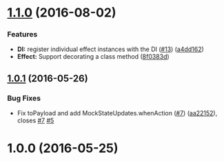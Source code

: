 <a name="1.1.0"></a>
# [1.1.0](https://github.com/ngrx/effects/compare/v1.0.1...v1.1.0) (2016-08-02)


### Features

* **DI:** register individual effect instances with the DI ([#13](https://github.com/ngrx/effects/issues/13)) ([a4dd162](https://github.com/ngrx/effects/commit/a4dd162))
* **Effect:** Support decorating a class method ([8f0383d](https://github.com/ngrx/effects/commit/8f0383d))



<a name="1.0.1"></a>
## [1.0.1](https://github.com/ngrx/effects/compare/v1.0.0...v1.0.1) (2016-05-26)


### Bug Fixes

* Fix toPayload and add MockStateUpdates.whenAction ([#7](https://github.com/ngrx/effects/issues/7)) ([aa22152](https://github.com/ngrx/effects/commit/aa22152)), closes [#7](https://github.com/ngrx/effects/issues/7) [#5](https://github.com/ngrx/effects/issues/5)



<a name="1.0.0"></a>
# 1.0.0 (2016-05-25)



